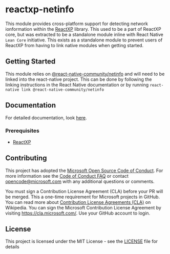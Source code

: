 # reactxp-netinfo
This module provides cross-platform support for detecting network ionformation within the [ReactXP](https://microsoft.github.io/reactxp/) library. This used to be a part of ReactXP core, but was extracted to be a standalone module inline with React Native `Lean Core` initiative. This exists as a standalone module to prevent users of ReactXP from having to link native modules when getting started.

## Getting Started
This module relies on [@react-native-community/netinfo](https://www.npmjs.com/packages/@react-native-community/netinfo) and will need to be linked into the react-native project.
This can be done by following the linking instructions in the React Native documentation or by running
```react-native link @react-native-community/netinfo```

## Documentation
For detailed documentation, look [here](https://microsoft.github.io/reactxp/docs/extensions/netinfo.html).

### Prerequisites
* [ReactXP](https://github.com/microsoft/reactxp/)

## Contributing
This project has adopted the [Microsoft Open Source Code of Conduct](https://opensource.microsoft.com/codeofconduct/). For more information see the [Code of Conduct FAQ](https://opensource.microsoft.com/codeofconduct/faq/) or contact [opencode@microsoft.com](mailto:opencode@microsoft.com) with any additional questions or comments. 

You must sign a Contribution License Agreement (CLA) before your PR will be merged. This a one-time requirement for Microsoft projects in GitHub. You can read more about [Contribution License Agreements (CLA)](https://en.wikipedia.org/wiki/Contributor_License_Agreement) on Wikipedia. You can sign the Microsoft Contribution License Agreement by visiting https://cla.microsoft.com/. Use your GitHub account to login.

## License
This project is licensed under the MIT License - see the [LICENSE](LICENSE) file for details
